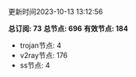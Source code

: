 更新时间2023-10-13 13:12:56

**总订阅: 73**
**总节点: 696**
**有效节点: 184**
- trojan节点: 4
- v2ray节点: 176
- ss节点: 4
